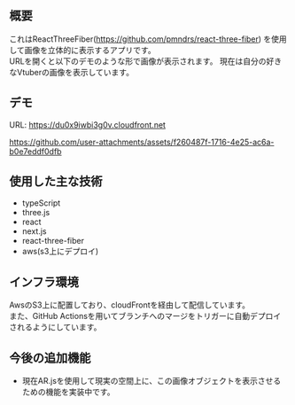 ## 概要
これはReactThreeFiber(https://github.com/pmndrs/react-three-fiber) を使用して画像を立体的に表示するアプリです。<br/>
URLを開くと以下のデモのような形で画像が表示されます。
現在は自分の好きなVtuberの画像を表示しています。

## デモ
URL: https://du0x9iwbi3g0v.cloudfront.net

https://github.com/user-attachments/assets/f260487f-1716-4e25-ac6a-b0e7eddf0dfb




## 使用した主な技術
- typeScript
- three.js
- react
- next.js
- react-three-fiber
- aws(s3上にデプロイ)

## インフラ環境
AwsのS3上に配置しており、cloudFrontを経由して配信しています。<br/>
また、GitHub Actionsを用いてブランチへのマージをトリガーに自動デプロイされるようにしています。

## 今後の追加機能
- 現在AR.jsを使用して現実の空間上に、この画像オブジェクトを表示させるための機能を実装中です。
